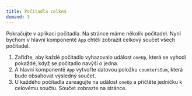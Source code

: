 ```yaml
---
title: Počitadla celkem
demand: 3
---
```


Pokračujte v aplikaci počitadla. Na stránce máme několik počitadel. Nyní bychom v hlavní komponentě `App` chtěli zobrazit celkový součet všech počitadel.

1. Zařiďte, aby každé počitadlo vyhazovalo událost `oneUp`, která se vyhodí pokaždé, když se počitadlo navýší o jedna.
1. A hlavní komponentě `App` vytvořte datovou položku `countersSum`, která bude obsahovat výsledný součet. 
1. U každého počitadla zareagujte na událost `oneUp` a přičtěte jedničku k celovému součtu. Součet zobrazte na stránce. 

